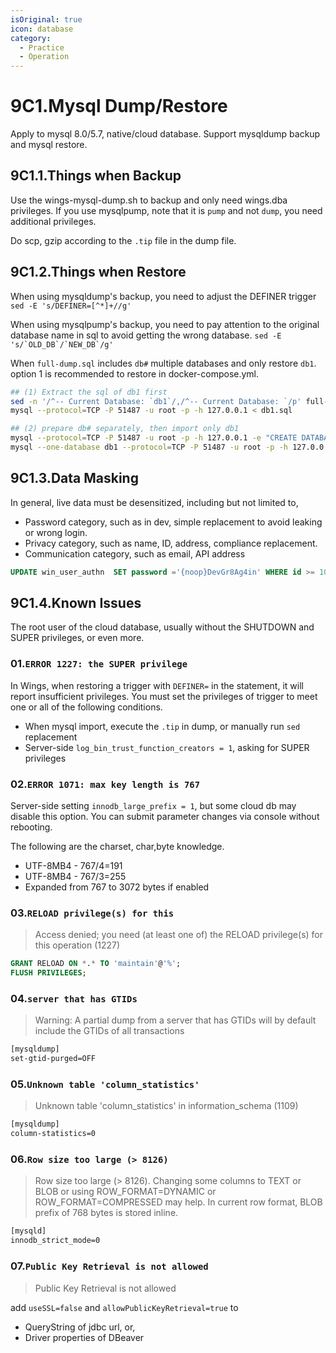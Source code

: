 ```yaml
---
isOriginal: true
icon: database
category:
  - Practice
  - Operation
---
```


# 9C1.Mysql Dump/Restore

Apply to mysql 8.0/5.7, native/cloud database. Support mysqldump backup and mysql restore.

## 9C1.1.Things when Backup

Use the wings-mysql-dump.sh to backup and only need wings.dba privileges.
If you use mysqlpump, note that it is `pump` and not `dump`, you need additional privileges.

Do scp, gzip according to the `.tip` file in the dump file.

## 9C1.2.Things when Restore

When using mysqldump's backup, you need to adjust the DEFINER  trigger
`sed -E 's/DEFINER=[^*]+//g'`

When using mysqlpump's backup, you need to pay attention to the original database
name in sql to avoid getting the wrong database.
```sed -E 's/`OLD_DB`/`NEW_DB`/g'```

When `full-dump.sql` includes `db#` multiple databases and only restore `db1`.
option 1 is recommended to restore in docker-compose.yml.

```bash
## (1) Extract the sql of db1 first
sed -n '/^-- Current Database: `db1`/,/^-- Current Database: `/p' full-dump.sql > db1.sql
mysql --protocol=TCP -P 51487 -u root -p -h 127.0.0.1 < db1.sql

## (2) prepare db# separately, then import only db1
mysql --protocol=TCP -P 51487 -u root -p -h 127.0.0.1 -e "CREATE DATABASE db1;"
mysql --one-database db1 --protocol=TCP -P 51487 -u root -p -h 127.0.0.1 < full-dump.sql
```

## 9C1.3.Data Masking

In general, live data must be desensitized, including but not limited to,

* Password category, such as in dev, simple replacement to avoid leaking or wrong login.
* Privacy category, such as name, ID, address, compliance replacement.
* Communication category, such as email, API address

```sql
UPDATE win_user_authn  SET password ='{noop}DevGr8Ag4in' WHERE id >= 1000;
```

## 9C1.4.Known Issues

The root user of the cloud database, usually without the SHUTDOWN and SUPER privileges, or even more.

### 01.`ERROR 1227: the SUPER privilege`

In Wings, when restoring a trigger with `DEFINER=` in the statement, it will report insufficient privileges.
You must set the privileges of trigger to meet one or all of the following conditions.

* When mysql import, execute the `.tip` in dump, or manually run `sed` replacement
* Server-side `log_bin_trust_function_creators = 1`, asking for SUPER privileges

### 02.`ERROR 1071: max key length is 767`

Server-side setting `innodb_large_prefix = 1`, but some cloud db may disable this option.
You can submit parameter changes via console without rebooting.

The following are the charset, char,byte knowledge.

* UTF-8MB4 - 767/4=191
* UTF-8MB4 - 767/3=255
* Expanded from 767 to 3072 bytes if enabled

### 03.`RELOAD privilege(s) for this`

> Access denied; you need (at least one of) the RELOAD privilege(s) for this operation (1227)

```sql
GRANT RELOAD ON *.* TO 'maintain'@'%';
FLUSH PRIVILEGES;
```

### 04.`server that has GTIDs`

> Warning: A partial dump from a server that has GTIDs will by default include the GTIDs of all transactions

```txt
[mysqldump]
set-gtid-purged=OFF
```

### 05.`Unknown table 'column_statistics'`

> Unknown table 'column_statistics' in information_schema (1109)

```txt
[mysqldump]
column-statistics=0
```

### 06.`Row size too large (> 8126)`

> Row size too large (> 8126). Changing some columns to TEXT or BLOB or using ROW_FORMAT=DYNAMIC
> or ROW_FORMAT=COMPRESSED may help. In current row format, BLOB prefix of 768 bytes is stored inline.

```txt
[mysqld]
innodb_strict_mode=0
```

### 07.`Public Key Retrieval is not allowed`

> Public Key Retrieval is not allowed

add `useSSL=false` and `allowPublicKeyRetrieval=true` to

* QueryString of jdbc url, or,
* Driver properties of DBeaver
